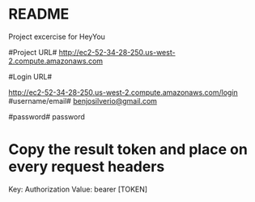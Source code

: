 # README #
Project excercise for HeyYou

#Project URL#
http://ec2-52-34-28-250.us-west-2.compute.amazonaws.com

#Login URL#

http://ec2-52-34-28-250.us-west-2.compute.amazonaws.com/login
#username/email#
benjosilverio@gmail.com

#password#
password

# Copy the result token and place on every request headers #
Key: Authorization
Value: bearer [TOKEN]

